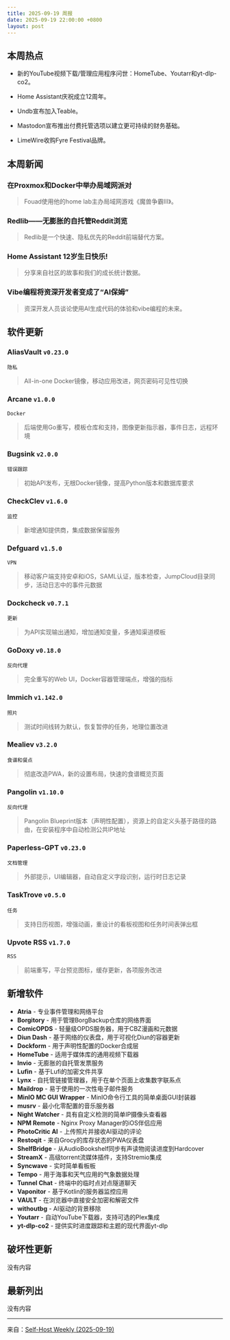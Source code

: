 ```yaml
---
title: 2025-09-19 周报
date: 2025-09-19 22:00:00 +0800
layout: post
---
```


## 本周热点

* 新的YouTube视频下载/管理应用程序问世：HomeTube、Youtarr和yt-dlp-co2。


* Home Assistant庆祝成立12周年。


* Undb宣布加入Teable。


* Mastodon宣布推出付费托管选项以建立更可持续的财务基础。


* LimeWire收购Fyre Festival品牌。

## 本周新闻

### 在Proxmox和Docker中举办局域网派对

> Fouad使用他的home lab主办局域网游戏《魔兽争霸III》。


### Redlib——无膨胀的自托管Reddit浏览

> Redlib是一个快速、隐私优先的Reddit前端替代方案。


### Home Assistant 12岁生日快乐!

> 分享来自社区的故事和我们的成长统计数据。


### Vibe编程将资深开发者变成了“AI保姆”

> 资深开发人员谈论使用AI生成代码的体验和vibe编程的未来。

## 软件更新

### AliasVault `v0.23.0`
`隐私` 

> All-in-one Docker镜像，移动应用改进，网页密码可见性切换


### Arcane `v1.0.0`
`Docker` 

> 后端使用Go重写，模板仓库和支持，图像更新指示器，事件日志，远程环境


### Bugsink `v2.0.0`
`错误跟踪` 

> 初始API发布，无根Docker镜像，提高Python版本和数据库要求


### CheckClev `v1.6.0`
`监控` 

> 新增通知提供商，集成数据保留服务


### Defguard `v1.5.0`
`VPN` 

> 移动客户端支持安卓和iOS，SAML认证，版本检查，JumpCloud目录同步，活动日志中的事件元数据


### Dockcheck `v0.7.1`
`更新` 

> 为API实现输出通知，增加通知变量，多通知渠道模板


### GoDoxy `v0.18.0`
`反向代理` 

> 完全重写的Web UI，Docker容器管理端点，增强的指标


### Immich `v1.142.0`
`照片` 

> 测试时间线转为默认，恢复暂停的任务，地理位置改进


### Mealiev `v3.2.0`
`食谱和餐点` 

> 彻底改造PWA，新的设置布局，快速的食谱概览页面


### Pangolin `v1.10.0`
`反向代理` 

> Pangolin Blueprint版本（声明性配置），资源上的自定义头基于路径的路由，在安装程序中自动检测公共IP地址


### Paperless-GPT `v0.23.0`
`文档管理` 

> 外部提示，UI编辑器，自动自定义字段识别，运行时日志记录


### TaskTrove `v0.5.0`
`任务` 

> 支持日历视图，增强动画，重设计的看板视图和任务时间表弹出框


### Upvote RSS `v1.7.0`
`RSS` 

> 前端重写，平台预览图标，缓存更新，各项服务改进

## 新增软件

- **Atria** - 专业事件管理和网络平台
- **Borgitory** - 用于管理BorgBackup仓库的网络界面
- **ComicOPDS** - 轻量级OPDS服务器，用于CBZ漫画和元数据
- **Diun Dash** - 基于网络的仪表盘，用于可视化Diun的容器更新
- **Dockform** - 用于声明性配置的Docker合成层
- **HomeTube** - 适用于媒体库的通用视频下载器
- **Invio** - 无膨胀的自托管发票服务
- **Lufin** - 基于Lufi的加密文件共享
- **Lynx** - 自托管链接管理器，用于在单个页面上收集数字联系点
- **Maildrop** - 易于使用的一次性电子邮件服务
- **MinIO MC GUI Wrapper** - MinIO命令行工具的简单桌面GUI封装器
- **musrv** - 最小化零配置的音乐服务器
- **Night Watcher** - 具有自定义检测的简单IP摄像头查看器
- **NPM Remote** - Nginx Proxy Manager的iOS伴侣应用
- **PhotoCritic AI** - 上传照片并接收AI驱动的评论
- **Restoqit** - 来自Grocy的库存状态的PWA仪表盘
- **ShelfBridge** - 从AudioBookshelf同步有声读物阅读进度到Hardcover
- **StreamX** - 高级torrent流媒体插件，支持Stremio集成
- **Syncwave** - 实时简单看板板
- **Tempo** - 用于海事和天气应用的气象数据处理
- **Tunnel Chat** - 终端中的临时点对点隧道聊天
- **Vaponitor** - 基于Kotlin的服务器监控应用
- **VAULT** - 在浏览器中直接安全加密和解密文件
- **withoutbg** - AI驱动的背景移除
- **Youtarr** - 自动YouTube下载器，支持可选的Plex集成
- **yt-dlp-co2** - 提供实时进度跟踪和主题的现代界面yt-dlp

## 破坏性更新

没有内容

## 最新列出

没有内容

------

来自：[Self-Host Weekly (2025-09-19)](https://selfh.st/weekly/2025-09-19/)